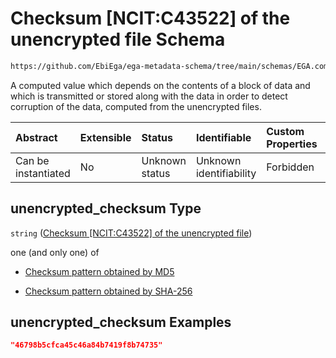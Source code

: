 # Checksum \[NCIT:C43522] of the unencrypted file Schema

```txt
https://github.com/EbiEga/ega-metadata-schema/tree/main/schemas/EGA.common-definitions.json#/definitions/file_object/properties/unencrypted_checksum
```

A computed value which depends on the contents of a block of data and which is transmitted or stored along with the data in order to detect corruption of the data, computed from the unencrypted files.

| Abstract            | Extensible | Status         | Identifiable            | Custom Properties | Additional Properties | Access Restrictions | Defined In                                                                                |
| :------------------ | :--------- | :------------- | :---------------------- | :---------------- | :-------------------- | :------------------ | :---------------------------------------------------------------------------------------- |
| Can be instantiated | No         | Unknown status | Unknown identifiability | Forbidden         | Allowed               | none                | [EGA.common-definitions.json*](../out/EGA.common-definitions.json "open original schema") |

## unencrypted_checksum Type

`string` ([Checksum \[NCIT:C43522\] of the unencrypted file](ega-12-definitions-ega-file-object-properties-checksum-ncitc43522-of-the-unencrypted-file.md))

one (and only one) of

*   [Checksum pattern obtained by MD5](ega-12-definitions-checksum-pattern-obtained-by-md5.md "check type definition")

*   [Checksum pattern obtained by SHA-256](ega-12-definitions-checksum-pattern-obtained-by-sha-256.md "check type definition")

## unencrypted_checksum Examples

```json
"46798b5cfca45c46a84b7419f8b74735"
```

